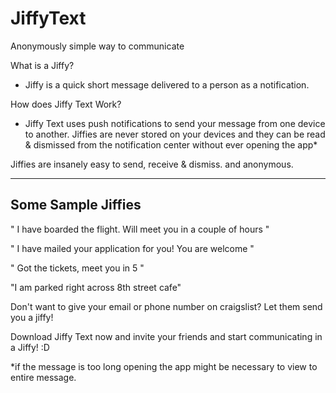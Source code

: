 # JiffyText
Anonymously simple way to communicate

What is a Jiffy?
- Jiffy is a quick short message delivered to a person as a notification.

How does Jiffy Text Work?
- Jiffy Text uses push notifications to send your message from one device to another. Jiffies are never stored on your devices and they can be read & dismissed from the notification center without ever opening the app*

Jiffies are insanely easy to send, receive & dismiss. and anonymous.

-------------------------
Some Sample Jiffies
-------------------------
" I have boarded the flight. Will meet you in a couple of hours "

" I have mailed your application for you! You are welcome "

" Got the tickets, meet you in 5 "

"I am parked right across 8th street cafe"

Don't want to give your email or phone number on craigslist? Let them send you a jiffy!

Download Jiffy Text now and invite your friends and start communicating in a Jiffy! :D

*if the message is too long opening the app might be necessary to view to entire message.
